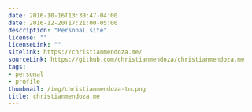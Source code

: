 ```yaml
---
date: 2016-10-16T13:30:47-04:00
date: 2016-12-20T17:21:00-05:00
description: "Personal site"
license: ""
licenseLink: ""
sitelink: https://christianmendoza.me/
sourceLink: https://github.com/christianmendoza/christianmendoza.me
tags:
- personal
- profile
thumbnail: /img/christianmendoza-tn.png
title: christianmendoza.me
---
```


